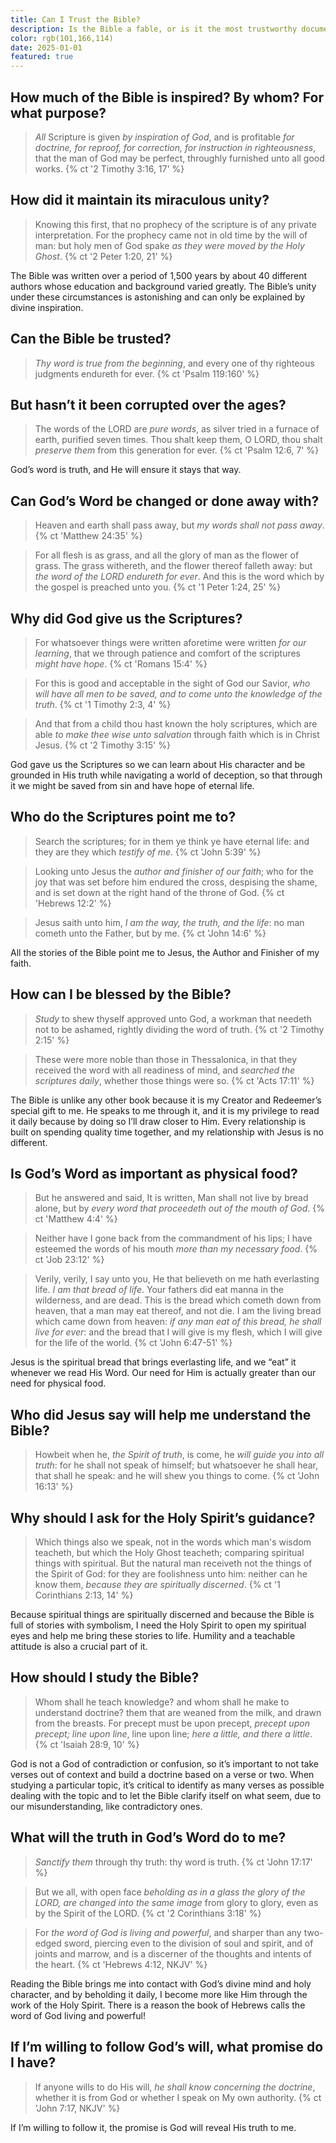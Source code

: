 ```yaml
---
title: Can I Trust the Bible?
description: Is the Bible a fable, or is it the most trustworthy document we have ever possessed?
color: rgb(101,166,114)
date: 2025-01-01
featured: true
---
```


## How much of the Bible is inspired? By whom? For what purpose?

> *All* Scripture is given *by inspiration of God*, and is profitable *for doctrine, for reproof, for correction, for instruction in righteousness*, that the man of God may be perfect, throughly furnished unto all good works.
{% ct '2 Timothy 3:16, 17' %}

## How did it maintain its miraculous unity?

> Knowing this first, that no prophecy of the scripture is of any private interpretation. For the prophecy came not in old time by the will of man: but holy men of God spake *as they were moved by the Holy Ghost*.
{% ct '2 Peter 1:20, 21' %}

The Bible was written over a period of 1,500 years by about 40 different authors whose education and background varied greatly. The Bible’s unity under these circumstances is astonishing and can only be explained by divine inspiration.

## Can the Bible be trusted?
  
> *Thy word is true from the beginning*, and every one of thy righteous judgments endureth for ever.
{% ct 'Psalm 119:160' %}

## But hasn’t it been corrupted over the ages?

> The words of the LORD are *pure words*, as silver tried in a furnace of earth, purified seven times. Thou shalt keep them, O LORD, thou shalt *preserve them* from this generation for ever.
{% ct 'Psalm 12:6, 7' %}

God’s word is truth, and He will ensure it stays that way.

## Can God’s Word be changed or done away with?

> Heaven and earth shall pass away, but *my words shall not pass away*.
{% ct 'Matthew 24:35' %}

> For all flesh is as grass, and all the glory of man as the flower of grass. The grass withereth, and the flower thereof falleth away: but *the word of the LORD endureth for ever*. And this is the word which by the gospel is preached unto you.
{% ct '1 Peter 1:24, 25' %}

## Why did God give us the Scriptures?

> For whatsoever things were written aforetime were written *for our learning*, that we through patience and comfort of the scriptures *might have hope*.
{% ct 'Romans 15:4' %}

> For this is good and acceptable in the sight of God our Savior, *who will have all men to be saved, and to come unto the knowledge of the truth*.
{% ct '1 Timothy 2:3, 4' %}

> And that from a child thou hast known the holy scriptures, which are able *to make thee wise unto salvation* through faith which is in Christ Jesus.
{% ct '2 Timothy 3:15' %}

God gave us the Scriptures so we can learn about His character and be grounded in His truth while navigating a world of deception, so that through it we might be saved from sin and have hope of eternal life.

## Who do the Scriptures point me to?

> Search the scriptures; for in them ye think ye have eternal life: and they are they which *testify of me*.
{% ct 'John 5:39' %}

> Looking unto Jesus the *author and finisher of our faith*; who for the joy that was set before him endured the cross, despising the shame, and is set down at the right hand of the throne of God.
{% ct 'Hebrews 12:2' %}

> Jesus saith unto him, *I am the way, the truth, and the life*: no man cometh unto the Father, but by me.
{% ct 'John 14:6' %}

All the stories of the Bible point me to Jesus, the Author and Finisher of my faith.

## How can I be blessed by the Bible?

> *Study* to shew thyself approved unto God, a workman that needeth not to be ashamed, rightly dividing the word of truth.
{% ct '2 Timothy 2:15' %}

> These were more noble than those in Thessalonica, in that they received the word with all readiness of mind, and *searched the scriptures daily*, whether those things were so.
{% ct 'Acts 17:11' %}

The Bible is unlike any other book because it is my Creator and Redeemer’s special gift to me. He speaks to me through it, and it is my privilege to read it daily because by doing so I’ll draw closer to Him. Every relationship is built on spending quality time together, and my relationship with Jesus is no different.

## Is God’s Word as important as physical food?

> But he answered and said, It is written, Man shall not live by bread alone, but by *every word that proceedeth out of the mouth of God*.
{% ct 'Matthew 4:4' %}

> Neither have I gone back from the commandment of his lips; I have esteemed the words of his mouth *more than my necessary food*.
{% ct 'Job 23:12' %}

> Verily, verily, I say unto you, He that believeth on me hath everlasting life. *I am that bread of life*. Your fathers did eat manna in the wilderness, and are dead. This is the bread which cometh down from heaven, that a man may eat thereof, and not die. I am the living bread which came down from heaven: *if any man eat of this bread, he shall live for ever*: and the bread that I will give is my flesh, which I will give for the life of the world.
{% ct 'John 6:47-51' %}

Jesus is the spiritual bread that brings everlasting life, and we “eat” it whenever we read His Word. Our need for Him is actually greater than our need for physical food.

## Who did Jesus say will help me understand the Bible?

> Howbeit when he, *the Spirit of truth*, is come, he *will guide you into all truth*: for he shall not speak of himself; but whatsoever he shall hear, that shall he speak: and he will shew you things to come.
{% ct 'John 16:13' %}

## Why should I ask for the Holy Spirit’s guidance?

> Which things also we speak, not in the words which man's wisdom teacheth, but which the Holy Ghost teacheth; comparing spiritual things with spiritual. But the natural man receiveth not the things of the Spirit of God: for they are foolishness unto him: neither can he know them, *because they are spiritually discerned*.
{% ct '1 Corinthians 2:13, 14' %}

Because spiritual things are spiritually discerned and because the Bible is full of stories with symbolism, I need the Holy Spirit to open my spiritual eyes and help me bring these stories to life. Humility and a teachable attitude is also a crucial part of it.

## How should I study the Bible?

> Whom shall he teach knowledge? and whom shall he make to understand doctrine? them that are weaned from the milk, and drawn from the breasts. For precept must be upon precept, *precept upon precept; line upon line*, line upon line; *here a little, and there a little*.
{% ct 'Isaiah 28:9, 10' %}

God is not a God of contradiction or confusion, so it’s important to not take verses out of context and build a doctrine based on a verse or two. When studying a particular topic, it’s critical to identify as many verses as possible dealing with the topic and to let the Bible clarify itself on what seem, due to our misunderstanding, like contradictory ones.

## What will the truth in God’s Word do to me?

> *Sanctify them* through thy truth: thy word is truth.
{% ct 'John 17:17' %}

> But we all, with open face *beholding as in a glass the glory of the LORD, are changed into the same image* from glory to glory, even as by the Spirit of the LORD.
{% ct '2 Corinthians 3:18' %}

> For *the word of God is living and powerful*, and sharper than any two-edged sword, piercing even to the division of soul and spirit, and of joints and marrow, and is a discerner of the thoughts and intents of the heart.
{% ct 'Hebrews 4:12, NKJV' %}

Reading the Bible brings me into contact with God’s divine mind and holy character, and by beholding it daily, I become more like Him through the work of the Holy Spirit. There is a reason the book of Hebrews calls the word of God living and powerful!

## If I’m willing to follow God’s will, what promise do I have?

> If anyone wills to do His will, *he shall know concerning the doctrine*, whether it is from God or whether I speak on My own authority.
{% ct 'John 7:17, NKJV' %}

If I’m willing to follow it, the promise is God will reveal His truth to me.